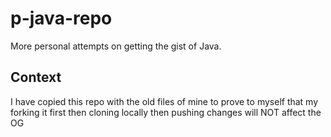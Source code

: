 # p-java-repo
More personal attempts on getting the gist of Java.

## Context
 I have copied this repo with the old files of mine to prove to myself that my forking it first then cloning locally then pushing changes will NOT affect the OG

